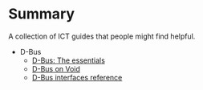 # Summary

A collection of ICT guides that people might find helpful.

* D-Bus
   * [D-Bus: The essentials](./dbus.md)
   * [D-Bus on Void](./dbus-on-void.md)
   * [D-Bus interfaces reference](./dbus-reference.md)
